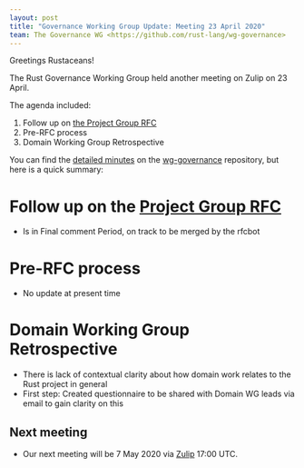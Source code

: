 ```yaml
---
layout: post
title: "Governance Working Group Update: Meeting 23 April 2020"
team: The Governance WG <https://github.com/rust-lang/wg-governance>
---
```


Greetings Rustaceans!

The Rust Governance Working Group held another meeting on Zulip on 23 April.

The agenda included:
1. Follow up on [the Project Group RFC](https://github.com/rust-lang/rfcs/pull/2856)
2. Pre-RFC process
3. Domain Working Group Retrospective

You can find the [detailed minutes](https://github.com/rust-lang/wg-governance/blob/master/minutes/2020.04.23.md) on the [wg-governance](https://github.com/rust-lang/wg-governance) repository, but here is a quick summary: 
 
# Follow up on the [Project Group RFC](https://github.com/rust-lang/rfcs/pull/2856)
* Is in Final comment Period, on track to be merged by the rfcbot

#  Pre-RFC process
* No update at present time

#  Domain Working Group Retrospective
* There is lack of contextual clarity about how domain work relates to the Rust project in general
* First step: Created questionnaire to be shared with Domain WG leads via email to gain clarity on this


## Next meeting
* Our next meeting will be 7 May 2020 via [Zulip](https://rust-lang.zulipchat.com/#narrow/stream/223182-wg-governance) 17:00 UTC.

[wg-governance]: https://github.com/rust-lang/wg-governance/
[detailed minutes]: https://github.com/rust-lang/wg-governance/blob/master/minutes/2020.04.23.md
[Zulip thread]: https://rust-lang.zulipchat.com/#narrow/stream/223182-wg-governance/topic/Meeting.202020-04-09 
